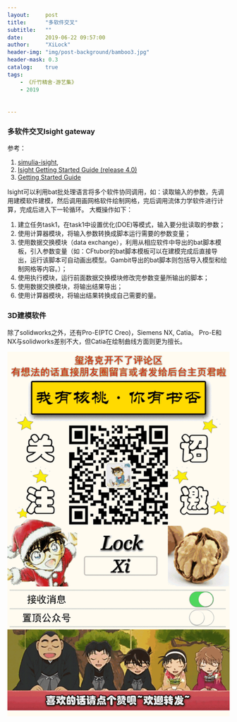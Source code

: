 ```yaml
---
layout:     post
title:      "多软件交叉"
subtitle:   ""
date:       2019-06-22 09:57:00
author:     "XiLock"
header-img: "img/post-background/bamboo3.jpg"
header-mask: 0.3
catalog:    true
tags:
    - 《斤竹精舍·游艺集》
    - 2019


---
```


### 多软件交叉Isight gateway
参考：
1. [simulia-isight](https://www.simuleon.com/simulia-isight/), 
1. [Isight Getting Started Guide (release 4.0)](https://www.3ds.com/fileadmin/PRODUCTS-SERVICES/SIMULIA/RESOURCES/DS_SIMULIA_IsightV40_GettingStartedGuide.pdf)  
1. [Getting Started Guide](https://www.3ds.com/fileadmin/PRODUCTS-SERVICES/SIMULIA/RESOURCES/DS_SIMULIA_IsightV40_GettingStartedGuide.pdf)

Isight可以利用bat批处理语言将多个软件协同调用，如：读取输入的参数，先调用建模软件建模，然后调用画网格软件绘制网格，完后调用流体力学软件进行计算，完成后进入下一轮循环。
大概操作如下：
1. 建立任务task1，在task1中设置优化(DOE)等模式，输入要分批读取的参数；
1. 使用计算器模块，将输入参数转换成脚本运行需要的参数变量；
1. 使用数据交换模块（data exchange），利用从相应软件中导出的bat脚本模板，引入参数变量（如：CFtubor的bat脚本模板可以在建模完成后直接导出，运行该脚本可自动画出模型。Gambit导出的bat脚本则包括导入模型和绘制网格等内容。）；
1. 使用执行模块，运行前面数据交换模块修改完参数变量所输出的脚本；
1. 使用数据交换模块，将输出结果导出；
1. 使用计算器模块，将输出结果转换成自己需要的量。

### 3D建模软件
除了solidworks之外，还有Pro-E(PTC Creo)，Siemens NX, Catia。
Pro-E和NX与solidworks差别不大，但Catia在绘制曲线方面则更为擅长。


![](/img/wc-tail.GIF)
